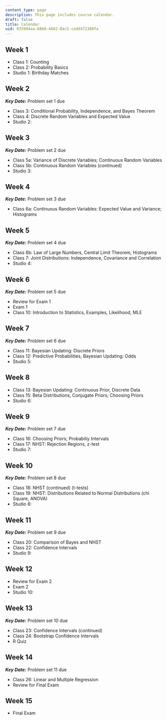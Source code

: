 ```yaml
---
content_type: page
description: This page includes course calendar.
draft: false
title: Calendar
uid: 035994aa-68b0-4602-8ac5-cedd472369fa
---
```

## Week 1

- Class 1: Counting
- Class 2: Probability Basics
- Studio 1: Birthday Matches

## Week 2

***Key Date:*** Problem set 1 due

- Class 3: Conditional Probability, Independence, and Bayes Theorem
- Class 4: Discrete Random Variables and Expected Value
- Studio 2: 

## Week 3

***Key Date:*** Problem set 2 due

- Class 5a: Variance of Discrete Variables; Continuous Random Variables
- Class 5b: Continuous Random Variables (continued)
- Studio 3: 

## Week 4

***Key Date:*** Problem set 3 due

- Class 6a: Continuous Random Variables: Expected Value and Variance; Histograms

## Week 5

***Key Date:*** Problem set 4 due

- Class 6b: Law of Large Numbers, Central Limit Theorem, Histograms
- Class 7: Joint Distributions: Independence, Covariance and Correlation
- Studio 4: 

## Week 6

***Key Date:*** Problem set 5 due

- Review for Exam 1 
- Exam 1 
- Class 10: Introduction to Statistics, Examples, Likelihood, MLE

## Week 7

***Key Date:*** Problem set 6 due

- Class 11: Bayesian Updating: Discrete Priors
- Class 12: Predictive Probabilities, Bayesian Updating: Odds
- Studio 5: 

## Week 8

- Class 13: Bayesian Updating: Continuous Prior, Discrete Data
- Class 15: Beta Distributions, Conjugate Priors; Choosing Priors
- Studio 6: 

## Week 9

***Key Date:*** Problem set 7 due

- Class 16: Choosing Priors; Probabiliy Intervals
- Class 17: NHST: Rejection Regions, z-test
- Studio 7: 

## Week 10

***Key Date:*** Problem set 8 due

- Class 18: NHST (continued) (t-tests)
- Class 19: NHST: Distributions Related to Normal Distributions (chi Square, ANOVA)
- Studio 8: 

## Week 11

***Key Date:*** Problem set 9 due

- Class 20: Comparison of Bayes and NHST
- Class 22: Confidence Intervals
- Studio 9: 

## Week 12

- Review for Exam 2 
- Exam 2 
- Studio 10: 

## Week 13

***Key Date:*** Problem set 10 due

- Class 23: Confidence Intervals (continued)
- Class 24: Bootstrap Confidence Intervals
- R Quiz

## Week 14

***Key Date:*** Problem set 11 due

- Class 26: Linear and Multiple Regression
- Review for Final Exam

## Week 15

- Final Exam